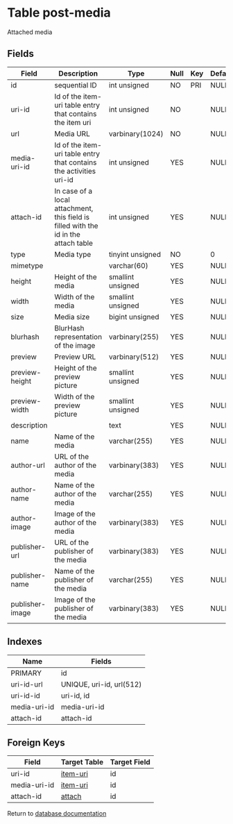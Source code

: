 Table post-media
===========

Attached media

Fields
------

| Field           | Description                                                                         | Type              | Null | Key | Default | Extra          |
| --------------- | ----------------------------------------------------------------------------------- | ----------------- | ---- | --- | ------- | -------------- |
| id              | sequential ID                                                                       | int unsigned      | NO   | PRI | NULL    | auto_increment |
| uri-id          | Id of the item-uri table entry that contains the item uri                           | int unsigned      | NO   |     | NULL    |                |
| url             | Media URL                                                                           | varbinary(1024)   | NO   |     | NULL    |                |
| media-uri-id    | Id of the item-uri table entry that contains the activities uri-id                  | int unsigned      | YES  |     | NULL    |                |
| attach-id       | In case of a local attachment, this field is filled with the id in the attach table | int unsigned      | YES  |     | NULL    |                |
| type            | Media type                                                                          | tinyint unsigned  | NO   |     | 0       |                |
| mimetype        |                                                                                     | varchar(60)       | YES  |     | NULL    |                |
| height          | Height of the media                                                                 | smallint unsigned | YES  |     | NULL    |                |
| width           | Width of the media                                                                  | smallint unsigned | YES  |     | NULL    |                |
| size            | Media size                                                                          | bigint unsigned   | YES  |     | NULL    |                |
| blurhash        | BlurHash representation of the image                                                | varbinary(255)    | YES  |     | NULL    |                |
| preview         | Preview URL                                                                         | varbinary(512)    | YES  |     | NULL    |                |
| preview-height  | Height of the preview picture                                                       | smallint unsigned | YES  |     | NULL    |                |
| preview-width   | Width of the preview picture                                                        | smallint unsigned | YES  |     | NULL    |                |
| description     |                                                                                     | text              | YES  |     | NULL    |                |
| name            | Name of the media                                                                   | varchar(255)      | YES  |     | NULL    |                |
| author-url      | URL of the author of the media                                                      | varbinary(383)    | YES  |     | NULL    |                |
| author-name     | Name of the author of the media                                                     | varchar(255)      | YES  |     | NULL    |                |
| author-image    | Image of the author of the media                                                    | varbinary(383)    | YES  |     | NULL    |                |
| publisher-url   | URL of the publisher of the media                                                   | varbinary(383)    | YES  |     | NULL    |                |
| publisher-name  | Name of the publisher of the media                                                  | varchar(255)      | YES  |     | NULL    |                |
| publisher-image | Image of the publisher of the media                                                 | varbinary(383)    | YES  |     | NULL    |                |

Indexes
------------

| Name         | Fields                   |
| ------------ | ------------------------ |
| PRIMARY      | id                       |
| uri-id-url   | UNIQUE, uri-id, url(512) |
| uri-id-id    | uri-id, id               |
| media-uri-id | media-uri-id             |
| attach-id    | attach-id                |

Foreign Keys
------------

| Field | Target Table | Target Field |
|-------|--------------|--------------|
| uri-id | [item-uri](help/database/db_item-uri) | id |
| media-uri-id | [item-uri](help/database/db_item-uri) | id |
| attach-id | [attach](help/database/db_attach) | id |

Return to [database documentation](help/database)

